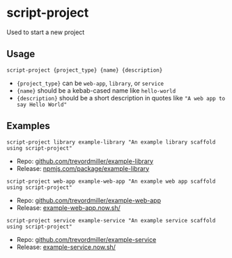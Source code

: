 # script-project

Used to start a new project

## Usage

```
script-project {project_type} {name} {description}
```

- `{project_type}` can be `web-app`, `library`, or `service`
- `{name}` should be a kebab-cased name like `hello-world`
- `{description}` should be a short description in quotes like `"A web app to say Hello World"`

## Examples

```
script-project library example-library "An example library scaffold using script-project"
```

- Repo: [github.com/trevordmiller/example-library](https://github.com/trevordmiller/example-library)
- Release: [npmjs.com/package/example-library](https://www.npmjs.com/package/example-library)

```
script-project web-app example-web-app "An example web app scaffold using script-project"
```

- Repo: [github.com/trevordmiller/example-web-app](https://github.com/trevordmiller/example-web-app)
- Release: [example-web-app.now.sh/](https://example-web-app.now.sh/)

```
script-project service example-service "An example service scaffold using script-project"
```

- Repo: [github.com/trevordmiller/example-service](https://github.com/trevordmiller/example-service)
- Release: [example-service.now.sh/](https://example-service.now.sh/)
